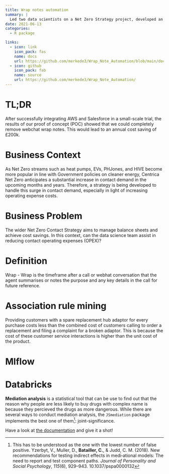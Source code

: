 ```yaml
---
title: Wrap notes automation
summary: |
  Led two data scientists on a Net Zero Strategy project, developed an automation tool providing cost savings of £200k per annum. Delivered key recommendations and insights to Director and senior leadership.
date: 2021-06-13
categories:
  - R package

links:
  - icon: link
    icon_pack: fas
    name: docs
    url: https://github.com/merkede3/Wrap_Note_Automation/blob/main/docs/project_plan.md
  - icon: github
    icon_pack: fab
    name: source
    url: https://github.com/merkede3/Wrap_Note_Automation/
---
```


# TL;DR

After successfully integrating AWS and Salesforce in a small-scale trial, the results of our proof of concept (POC) showed that we could completely remove webchat wrap notes. This would lead to an annual cost saving of £200k.

# Business Context

As Net Zero streams such as heat pumps, EVs, PHJones, and HIVE become more popular in line with Government policies on cleaner energy, Centrica Net Zero anticipates a substantial increase in contact demand in the upcoming months and years. Therefore, a strategy is being developed to handle this surge in contact demand, especially in light of increasing operating expense costs.

# Business Problem

The wider Net Zero Contact Strategy aims to manage balance sheets and achieve cost savings. In this context, can the data science team assist in reducing contact operating expenses (OPEX)?

# Definition

Wrap - Wrap is the timeframe after a call or webhat conversation that the agent summarises or notes the purpose and any key details in the call for future reference.



# Association rule mining

Providing customers with a spare replacement hub adaptor for every purchase costs less than the combined cost of customers calling to order a replacement and filing a complaint for a broken adaptor. This is because the cost of these customer service interactions is higher than the unit cost of the product.


# Mlflow



# Databricks


**Mediation analysis** is a statistical tool that can be use to find out that 
the reason why people are less likely to buy drugs with complex name is because 
they percieved the drugs as more dangerous. While there are several ways to
conduct mediation analysis, the `JSmediation` package implements the best one
of them[^3]: joint-significance.

Have a look at [the documentation](https://jsmediation.cedricbatailler.me/) and 
give it a shot!

[^1]: Yeah. It happens.

[^2]: Dohle, S., & Siegrist, M. (2014). Fluency of pharmaceutical drug names predicts perceived hazardousness, assumed side effects and willingness to buy. _Journal of Health Psychology_, _19_(10), 1241-1249. doi: 10.1177/1359105313488974

[^3]: This has to be understood as the one with the lowest number of false positive. Yzerbyt, V., Muller, D., **Batailler, C.**, & Judd, C. M. (2018). New recommendations for testing indirect effects in medi‑ational models: The need to report and test component paths. _Journal of Personality and Social Psychology_, _115_(6), 929–943. 10.1037/pspa0000132
